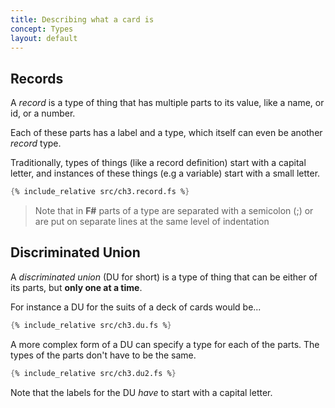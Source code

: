 ```yaml
---
title: Describing what a card is
concept: Types
layout: default
---
```

## Records
A _record_ is a type of thing that has multiple parts to its value, like a name, or id, or a number.

Each of these parts has a label and a type, which itself can even be another _record_ type.

Traditionally, types of things (like a record definition) start with a capital letter, and instances of these things (e.g a variable) start with a small letter.

```fsharp
{% include_relative src/ch3.record.fs %}
```

> Note that in __F#__ parts of a type are separated with a semicolon (;) or are put on separate lines at the same level of indentation


## Discriminated Union 
A _discriminated union_ (DU for short) is a type of thing that can be either of its parts, but __only one at a time__.

For instance a DU for the suits of a deck of cards would be...

```fsharp
{% include_relative src/ch3.du.fs %}
```

A more complex form of a DU can specify a type for each of the parts.  The types of the parts don't have to be the same.
```fsharp
{% include_relative src/ch3.du2.fs %}
```
Note that the labels for the DU _have_ to start with a capital letter.